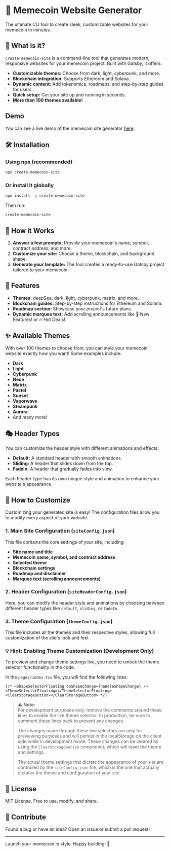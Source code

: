 # 🚀 Memecoin Website Generator

The ultimate CLI tool to create sleek, customizable websites for your memecoin in minutes.

## 🌟 What is it?

`create-memecoin-site` is a command-line tool that generates modern, responsive websites for your memecoin project. Built with Gatsby, it offers:

- **Customizable themes:** Choose from dark, light, cyberpunk, and more.
- **Blockchain integration:** Supports Ethereum and Solana.
- **Dynamic content:** Add tokenomics, roadmaps, and step-by-step guides for users.
- **Quick setup:** Get your site up and running in seconds.
- **More than 100 themes available!**

## Demo

You can see a live demo of the memecoin site generator [here](https://demo-memecoin.netlify.app/).

## 🛠 Installation

### Using npx (recommended)

```sh
npx create-memecoin-site
```

### Or install it globally

```sh
npm install -g create-memecoin-site
```

Then run:

```sh
create-memecoin-site
```

## 🚀 How it Works

1. **Answer a few prompts:** Provide your memecoin's name, symbol, contract address, and more.
2. **Customize your site:** Choose a theme, blockchain, and background shape.
3. **Generate your template:** The tool creates a ready-to-use Gatsby project tailored to your memecoin.

## 🎨 Features

- **Themes:** deepSea, dark, light, cyberpunk, matrix, and more.
- **Blockchain guides:** Step-by-step instructions for Ethereum and Solana.
- **Roadmap section:** Showcase your project's future plans.
- **Dynamic marquee text:** Add scrolling announcements like 🚀 New Features! or 🔥 Hot Deals!.

## ✨ Available Themes

With over 100 themes to choose from, you can style your memecoin website exactly how you want! Some examples include:

- **Dark**
- **Light**
- **Cyberpunk**
- **Neon**
- **Matrix**
- **Pastel**
- **Sunset**
- **Vaporwave**
- **Steampunk**
- **Aurora**
- And many more!

## 🎭 Header Types

You can customize the header style with different animations and effects:

- **Default:** A standard header with smooth animations.
- **Sliding:** A header that slides down from the top.
- **FadeIn:** A header that gradually fades into view.

Each header type has its own unique style and animation to enhance your website's appearance.

## 🔧 How to Customize

Customizing your generated site is easy! The configuration files allow you to modify every aspect of your website.

### 1. Main Site Configuration (`siteConfig.json`)

This file contains the core settings of your site, including:
- **Site name and title**
- **Memecoin name, symbol, and contract address**
- **Selected theme**
- **Blockchain settings**
- **Roadmap and disclaimer**
- **Marquee text (scrolling announcements)**

### 2. Header Configuration (`siteHeaderConfig.json`)

Here, you can modify the header style and animations by choosing between different header types like `default`, `sliding`, or `fadeIn`.

### 3. Theme Configuration (`themeConfig.json`)

This file includes all the themes and their respective styles, allowing full customization of the site's look and feel.

### 💡 Hint: Enabling Theme Customization (Development Only)

To preview and change theme settings live, you need to unlock the theme selector functionality in the code.

In the `pages/index.tsx` file, you will find the following lines:
```tsx
{/* <ShapeSelectorFloating onShapeChange={handleShapeChange} />
<ThemeSelectorFloating></ThemeSelectorFloating> 
<ClearStorageButton></ClearStorageButton> */}
```

> **⚠️ Note:**  
> For development purposes only, remove the comments around these lines to enable the live theme selector. In production, be sure to comment these lines back to prevent any changes.
>
> The changes made through these live selectors are only for previewing purposes and will persist in the localStorage on the client side while in development mode. These changes can be cleared by using the `ClearStorageButton` component, which will reset the theme and settings.
>
> The actual theme settings that dictate the appearance of your site are controlled by the `siteConfig.json` file, which is the one that actually dictates the theme and configuration of your site.

## 📜 License

MIT License. Free to use, modify, and share.

## 🙌 Contribute

Found a bug or have an idea? Open an issue or submit a pull request!

---

Launch your memecoin in style. Happy building! 🚀

